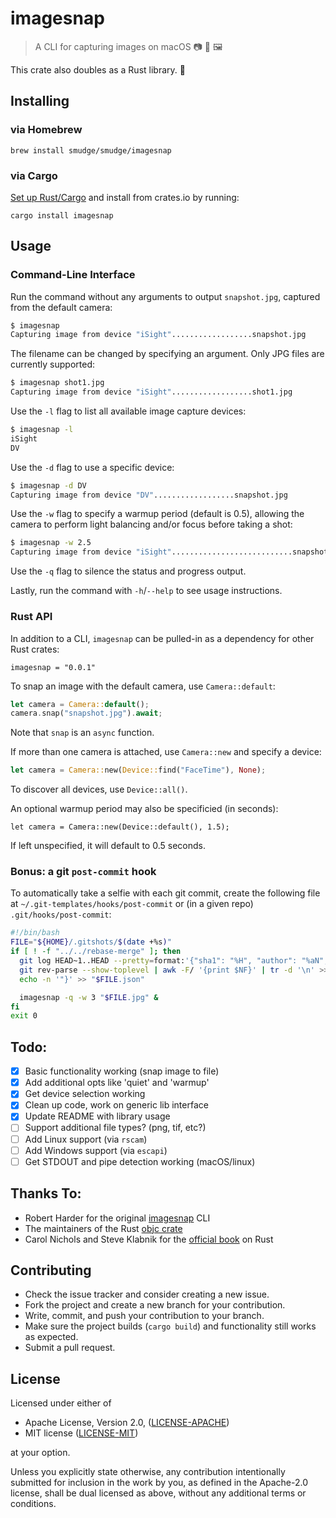 # imagesnap

> A CLI for capturing images on macOS 📷 📸 🖼️

This crate also doubles as a Rust library. 🦀

## Installing

### via Homebrew

```
brew install smudge/smudge/imagesnap
```

### via Cargo

[Set up Rust/Cargo](https://doc.rust-lang.org/book/ch01-01-installation.html)
and install from crates.io by running:

```
cargo install imagesnap
```

## Usage

### Command-Line Interface

Run the command without any arguments to output `snapshot.jpg`, captured from the default camera:

```bash
$ imagesnap
Capturing image from device "iSight"..................snapshot.jpg
```

The filename can be changed by specifying an argument. Only JPG files are currently supported:

```bash
$ imagesnap shot1.jpg
Capturing image from device "iSight"..................shot1.jpg
```

Use the `-l` flag to list all available image capture devices:

```bash
$ imagesnap -l
iSight
DV
```

Use the `-d` flag to use a specific device:

```bash
$ imagesnap -d DV
Capturing image from device "DV"..................snapshot.jpg
```

Use the `-w` flag to specify a warmup period (default is 0.5), allowing the camera to perform light balancing and/or focus before taking a shot:

```bash
$ imagesnap -w 2.5
Capturing image from device "iSight"...........................snapshot.jpg
```

Use the `-q` flag to silence the status and progress output.

Lastly, run the command with `-h`/`--help` to see usage instructions.

### Rust API

In addition to a CLI, `imagesnap` can be pulled-in as a dependency for other Rust crates:

```
imagesnap = "0.0.1"
```

To snap an image with the default camera, use `Camera::default`:

```rust
let camera = Camera::default();
camera.snap("snapshot.jpg").await;
```

Note that `snap` is an `async` function.

If more than one camera is attached, use `Camera::new` and specify a device:

```rust
let camera = Camera::new(Device::find("FaceTime"), None);
```

To discover all devices, use `Device::all()`.

An optional warmup period may also be specificied (in seconds):

```
let camera = Camera::new(Device::default(), 1.5);
```

If left unspecified, it will default to 0.5 seconds.

### Bonus: a git `post-commit` hook

To automatically take a selfie with each git commit, create the following file at
`~/.git-templates/hooks/post-commit` or (in a given repo) `.git/hooks/post-commit`:

```bash
#!/bin/bash
FILE="${HOME}/.gitshots/$(date +%s)"
if [ ! -f "../../rebase-merge" ]; then
  git log HEAD~1..HEAD --pretty=format:'{"sha1": "%H", "author": "%aN", "authored": %at, "commiter": "%cN", "committed": %ct, "msg": "%s", "project:" "' > "$FILE.json"
  git rev-parse --show-toplevel | awk -F/ '{print $NF}' | tr -d '\n' >> "$FILE.json"
  echo -n '"}' >> "$FILE.json"

  imagesnap -q -w 3 "$FILE.jpg" &
fi
exit 0
```

## Todo:

- [X] Basic functionality working (snap image to file)
- [X] Add additional opts like 'quiet' and 'warmup'
- [X] Get device selection working
- [X] Clean up code, work on generic lib interface
- [X] Update README with library usage
- [ ] Support additional file types? (png, tif, etc?)
- [ ] Add Linux support (via `rscam`)
- [ ] Add Windows support (via `escapi`)
- [ ] Get STDOUT and pipe detection working (macOS/linux)

## Thanks To:

* Robert Harder for the original [imagesnap](https://github.com/rharder/imagesnap) CLI
* The maintainers of the Rust [objc crate](https://github.com/SSheldon/rust-objc)
* Carol Nichols and Steve Klabnik for the [official book](https://doc.rust-lang.org/book/) on Rust

## Contributing

* Check the issue tracker and consider creating a new issue.
* Fork the project and create a new branch for your contribution.
* Write, commit, and push your contribution to your branch.
* Make sure the project builds (`cargo build`) and functionality still works as expected.
* Submit a pull request.

## License

Licensed under either of

- Apache License, Version 2.0, ([LICENSE-APACHE](LICENSE-APACHE))
- MIT license ([LICENSE-MIT](LICENSE-MIT))

at your option.

Unless you explicitly state otherwise, any contribution intentionally submitted for inclusion
in the work by you, as defined in the Apache-2.0 license, shall be dual licensed as above,
without any additional terms or conditions.
